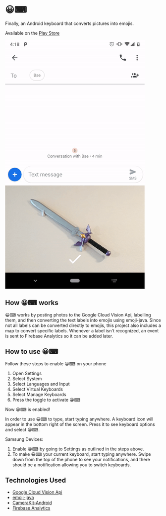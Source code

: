 # 😀⌨ #
Finally, an Android keyboard that converts pictures into emojis.

Available on the [Play Store](https://play.google.com/store/apps/details?id=com.theokanning.emojikeyboard)

![example](example.gif)

## How 😀⌨ works ##
😀⌨ works by posting photos to the Google Cloud Vision Api, labelling them, and then converting the
text labels into emojis using emoji-java. Since not all labels can be converted directly to emojis, 
this project also includes a map to convert specific labels. Whenever a label isn't recognized, an 
event is sent to Firebase Analytics so it can be added later. 

## How to use 😀⌨ ##
Follow these steps to enable 😀⌨ on your phone
1. Open Settings
2. Select System
3. Select Languages and Input
4. Select Virtual Keyboards
5. Select Manage Keyboards
6. Press the toggle to activate 😀⌨

Now 😀⌨ is enabled!

In order to use 😀⌨ to type, start typing anywhere. A keyboard icon will appear in the bottom right of the screen. Press it to see keyboard options and select 😀⌨.

Samsung Devices:
1. Enable 😀⌨ by going to Settings as outlined in the steps above.
2. To make 😀⌨ your current keyboard, start typing anywhere. Swipe down from the top of the phone to see your notifications, and there should be a notification allowing you to switch keyboards.

## Technologies Used ##
* [Google Cloud Vision Api](https://cloud.google.com/vision/)
* [emoji-java](https://github.com/vdurmont/emoji-java)
* [CameraKit-Android](https://github.com/wonderkiln/CameraKit-Android)
* [Firebase Analytics](https://firebase.google.com/products/analytics/)
